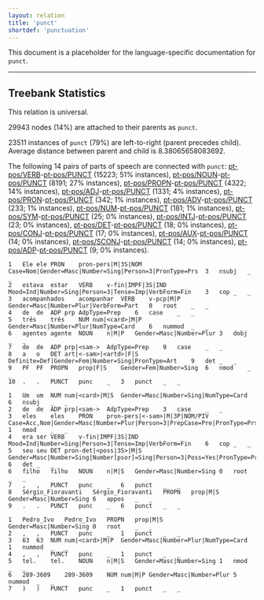 ```yaml
---
layout: relation
title: 'punct'
shortdef: 'punctuation'
---
```


This document is a placeholder for the language-specific documentation
for `punct`.

--------------------------------------------------------------------------------

## Treebank Statistics

This relation is universal.

29943 nodes (14%) are attached to their parents as `punct`.

23511 instances of `punct` (79%) are left-to-right (parent precedes child).
Average distance between parent and child is 8.38065658083692.

The following 14 pairs of parts of speech are connected with `punct`: [pt-pos/VERB]()-[pt-pos/PUNCT]() (15223; 51% instances), [pt-pos/NOUN]()-[pt-pos/PUNCT]() (8191; 27% instances), [pt-pos/PROPN]()-[pt-pos/PUNCT]() (4322; 14% instances), [pt-pos/ADJ]()-[pt-pos/PUNCT]() (1331; 4% instances), [pt-pos/PRON]()-[pt-pos/PUNCT]() (342; 1% instances), [pt-pos/ADV]()-[pt-pos/PUNCT]() (233; 1% instances), [pt-pos/NUM]()-[pt-pos/PUNCT]() (181; 1% instances), [pt-pos/SYM]()-[pt-pos/PUNCT]() (25; 0% instances), [pt-pos/INTJ]()-[pt-pos/PUNCT]() (23; 0% instances), [pt-pos/DET]()-[pt-pos/PUNCT]() (18; 0% instances), [pt-pos/CONJ]()-[pt-pos/PUNCT]() (17; 0% instances), [pt-pos/AUX]()-[pt-pos/PUNCT]() (14; 0% instances), [pt-pos/SCONJ]()-[pt-pos/PUNCT]() (14; 0% instances), [pt-pos/ADP]()-[pt-pos/PUNCT]() (9; 0% instances).


~~~ conllu
1	Ele	ele	PRON	pron-pers|M|3S|NOM	Case=Nom|Gender=Masc|Number=Sing|Person=3|PronType=Prs	3	nsubj	_	_
2	estava	estar	VERB	v-fin|IMPF|3S|IND	Mood=Ind|Number=Sing|Person=3|Tense=Imp|VerbForm=Fin	3	cop	_	_
3	acompanhados	acompanhar	VERB	v-pcp|M|P	Gender=Masc|Number=Plur|VerbForm=Part	0	root	_	_
4	de	de	ADP	prp	AdpType=Prep	6	case	_	_
5	três	três	NUM	num|<card>|M|P	Gender=Masc|Number=Plur|NumType=Card	6	nummod	_	_
6	agentes	agente	NOUN	n|M|P	Gender=Masc|Number=Plur	3	dobj	_	_
7	de	de	ADP	prp|<sam->	AdpType=Prep	9	case	_	_
8	a	o	DET	art|<-sam>|<artd>|F|S	Definite=Def|Gender=Fem|Number=Sing|PronType=Art	9	det	_	_
9	PF	PF	PROPN	prop|F|S	Gender=Fem|Number=Sing	6	nmod	_	_
10	.	.	PUNCT	punc	_	3	punct	_	_

~~~


~~~ conllu
1	Um	um	NUM	num|<card>|M|S	Gender=Masc|Number=Sing|NumType=Card	6	nsubj	_	_
2	de	de	ADP	prp|<sam->	AdpType=Prep	3	case	_	_
3	eles	eles	PRON	pron-pers|<-sam>|M|3P|NOM/PIV	Case=Acc,Nom|Gender=Masc|Number=Plur|Person=3|PrepCase=Pre|PronType=Prs	1	nmod	_	_
4	era	ser	VERB	v-fin|IMPF|3S|IND	Mood=Ind|Number=Sing|Person=3|Tense=Imp|VerbForm=Fin	6	cop	_	_
5	seu	seu	DET	pron-det|<poss|3S>|M|S	Gender=Masc|Number=Sing|Number[psor]=Sing|Person=3|Poss=Yes|PronType=Prs	6	det	_	_
6	filho	filho	NOUN	n|M|S	Gender=Masc|Number=Sing	0	root	_	_
7	,	,	PUNCT	punc	_	6	punct	_	_
8	Sérgio_Fioravanti	Sérgio_Fioravanti	PROPN	prop|M|S	Gender=Masc|Number=Sing	6	appos	_	_
9	.	.	PUNCT	punc	_	6	punct	_	_

~~~


~~~ conllu
1	Pedro_Ivo	Pedro_Ivo	PROPN	prop|M|S	Gender=Masc|Number=Sing	0	root	_	_
2	,	,	PUNCT	punc	_	1	punct	_	_
3	63	63	NUM	num|<card>|M|P	Gender=Masc|Number=Plur|NumType=Card	1	nummod	_	_
4	,	,	PUNCT	punc	_	1	punct	_	_
5	tel.	tel.	NOUN	n|M|S	Gender=Masc|Number=Sing	1	nmod	_	_
6	289-3609	289-3609	NUM	num|M|P	Gender=Masc|Number=Plur	5	nummod	_	_
7	)	)	PUNCT	punc	_	1	punct	_	_

~~~


